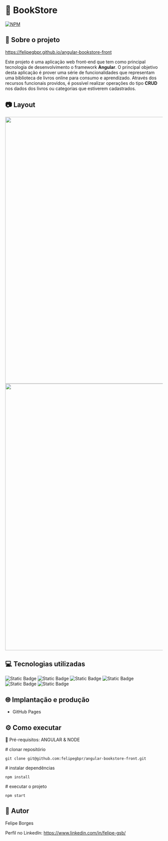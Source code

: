 # 📕 BookStore
[![NPM](https://img.shields.io/npm/l/react)](https://github.com/felipegbpr/angular-bookstore-front/blob/master/LICENSE)

## 📃 Sobre o projeto 

https://felipegbpr.github.io/angular-bookstore-front

Este projeto é uma aplicação web front-end que tem como principal tecnologia de desenvolvimento o framework **Angular**. O principal objetivo desta
aplicação é prover uma série de funcionalidades que representam uma biblioteca de livros online para consumo e aprendizado. Através dos recursos
funcionais providos, é possível realizar operações do tipo **CRUD** nos dados dos livros ou categorias que estiverem cadastrados.

## 📷 Layout
<img src="https://github.com/felipegbpr/assets/blob/main/print-bookstore-front.png" width="850px"/> <img src="https://github.com/felipegbpr/assets/blob/main/print-bookstore-2.png" width="850px"/>

## 💻 Tecnologias utilizadas
![Static Badge](https://img.shields.io/badge/TypeScript-blue?style=for-the-badge&logo=typescript&logoSize=amg&color=black) 
![Static Badge](https://img.shields.io/badge/Bootstrap-violet?style=for-the-badge&logo=bootstrap&logoSize=amg&color=black)
![Static Badge](https://img.shields.io/badge/JavaScript-yellow?style=for-the-badge&logo=javascript&logoSize=amg&color=black)
![Static Badge](https://img.shields.io/badge/HTML-orange?style=for-the-badge&logo=html5&logoSize=amg&color=black)
![Static Badge](https://img.shields.io/badge/CSS-blue?style=for-the-badge&logo=css3&logoColor=blue&logoSize=amg&color=black)
![Static Badge](https://img.shields.io/badge/Angular-red?style=for-the-badge&logo=angular&logoColor=red&logoSize=amg&color=black)

## 🌐 Implantação e produção
- GitHub Pages

## ⚙️ Como executar
🚩 Pré-requisitos: ANGULAR & NODE


  <span># clonar repositório</span>
    
    git clone git@github.com:felipegbpr/angular-bookstore-front.git
   
  <span># instalar dependências</span>
    
    npm install
  
  <span># executar o projeto</span>
    
    npm start 
   
## 👔 Autor

Felipe Borges

Perfil no LinkedIn: https://www.linkedin.com/in/felipe-gsb/





